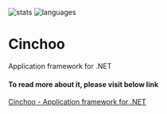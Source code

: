 ![stats](https://github-readme-stats.vercel.app/api?username=cinchoo&show_icons=true&include_all_commits=true&line_height=33&count_private=true&theme=dark)
![languages](https://github-readme-stats.vercel.app/api/top-langs/?username=cinchoo&langs_count=4&line_height=345&theme=dark)

# Cinchoo

<!--
  Title: Cinchoo
  Description: Application Framework for .NET
  Author: Cinchoo
  -->
 <meta name='keywords' content='.net, c#, framework'>
 
Application framework for .NET 

#### To read more about it, please visit below link

[Cinchoo - Application framework for .NET](http://www.cinchoo.com)
